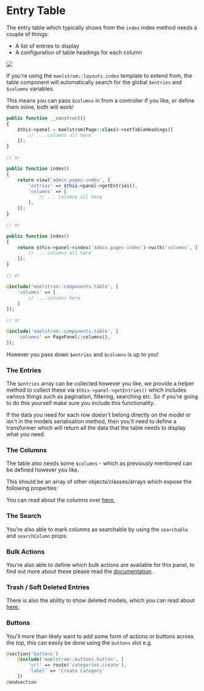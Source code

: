 # Entry Table

The entry table which typically shows from the `index` index method needs a couple of things:

- A list of entries to display
- A configuration of table headings for each column

<img src="/table-preview.jpg" class="m-w-full h-auto my-2" />

If you're using the `maelstrom::layouts.index` template to extend from, the table component will automatically search for the global `$entries` and `$columns` variables.

This means you can pass `$columns` in from a controller if you like, or define them inline, both will work!

```php
public function __construct()
{
    $this->panel = maelstrom(Page::class)->setTableHeadings([
        // ... columns all here
    ]);
}

// or

public function index()
{
    return view('admin.pages-index', [
        'entries' => $this->panel->getEntries(),
        'columns' => [
            // ... columns all here
        ],
    ]);
}

// or

public function index()
{
    return $this->panel->index('admin.pages-index')->with('columns', [
        // ... columns all here
    ]);
}

// or

@include('maelstrom::components.table', [
    'columns' => [
        // ... columns here
    ]
]);

// or

@include('maelstrom::components.table', [
    'columns' => PagePanel::columns(),
]);
```

However you pass down `$entries` and `$columns` is up to you! 

### The Entries

The `$entries` array can be collected however you like, we provide a helper method to collect these via `$this->panel->getEntries()` which includes various things such as pagination, filtering, searching etc. So if you're going to do this yourself make sure you include this functionality.

If the data you need for each row doesn't belong directly on the model or isn't in the models serialisation method, then you'll need to define a transformer which will return all the data that the table needs to display what you need.

### The Columns

The table also needs some `$columns` - which as previously mentioned can be defined however you like.

This should be an array of other objects/classes/arrays which expose the following properties

You can read about the columns over [here.](./columns.md)

### The Search

You're also able to mark columns as searchable by using the `searchable` and `searchColumn` props.

### Bulk Actions

You're also able to define which bulk actions are available for this panel, to find out more about these please read the [documentation](../advance/bulk-actions.md).

### Trash / Soft Deleted Entries

There is also the ability to show deleted models, which you can read about [here.](../advance/trash.md)

### Buttons

You'll more than likely want to add some form of actions or buttons across the top, this can easily be done using the `buttons` slot e.g.

```php
@section('buttons')
    @include('maelstrom::buttons.button', [
        'url' => route('categories.create'),
        'label' => 'Create Category'
    ])
@endsection
```

